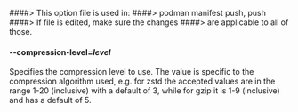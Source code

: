 ####> This option file is used in:
####>   podman manifest push, push
####> If file is edited, make sure the changes
####> are applicable to all of those.
#### **--compression-level**=*level*

Specifies the compression level to use.  The value is specific to the compression algorithm used, e.g. for zstd the accepted values are in the range 1-20 (inclusive) with a default of 3, while for gzip it is 1-9 (inclusive) and has a default of 5.
